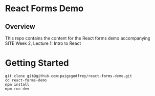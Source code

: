 # React Forms Demo
 
## Overview

This repo contains the content for the React forms demo accompanying SITE Week 2, Lecture 1: Intro to React

# Getting Started

```
git clone git@github.com:paigegodfrey/react-forms-demo.git
cd react-forms-demo
npm install
npm run dev
```
